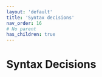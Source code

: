 ```yaml
---
layout: 'default'
title: 'Syntax decisions'
nav_order: 16
# No parent
has_children: true
---
```


# Syntax Decisions
